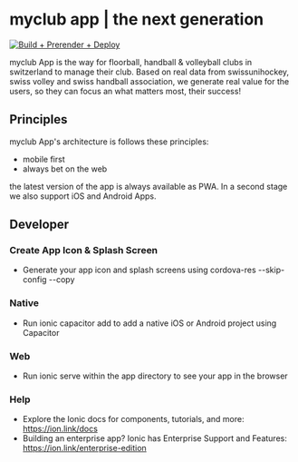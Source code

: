 # myclub app | the next generation

[![Build + Prerender + Deploy](https://github.com/myclubapp/app/actions/workflows/main.yml/badge.svg)](https://github.com/myclubapp/app/actions/workflows/main.yml)

myclub App is the way for floorball, handball & volleyball clubs in switzerland to manage their club. Based on real data from swissunihockey, swiss volley and swiss handball association, we generate real value for the users, so they can focus an what matters most, their success!

## Principles

myclub App's architecture is follows these principles:

- mobile first
- always bet on the web

the latest version of the app is always available as PWA. In a second stage we also support iOS and Android Apps.

## Developer

### Create App Icon & Splash Screen

- Generate your app icon and splash screens using cordova-res --skip-config --copy

### Native

- Run ionic capacitor add to add a native iOS or Android project using Capacitor

### Web

- Run ionic serve within the app directory to see your app in the browser

### Help

- Explore the Ionic docs for components, tutorials, and more: https://ion.link/docs
- Building an enterprise app? Ionic has Enterprise Support and Features: https://ion.link/enterprise-edition
